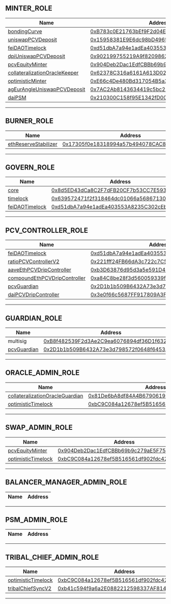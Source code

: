 ## MINTER_ROLE


| Name                                                                        | Address                                                                                                               |
| --------------------------------------------------------------------------- | --------------------------------------------------------------------------------------------------------------------- |
| [bondingCurve](contracts/EthBondingCurve.md)                                | [0xB783c0E21763bEf9F2d04E6499abFbe23AdB7e1F](https://etherscan.io/address/0xB783c0E21763bEf9F2d04E6499abFbe23AdB7e1F) |
| [uniswapPCVDeposit](contracts/UniswapPCVDeposit.md)                         | [0x15958381E9E6dc98bD49655e36f524D2203a28bD](https://etherscan.io/address/0x15958381E9E6dc98bD49655e36f524D2203a28bD) |
| [feiDAOTimelock](contracts/FeiDAOTimelock.md)                               | [0xd51dbA7a94e1adEa403553A8235C302cEbF41a3c](https://etherscan.io/address/0xd51dbA7a94e1adEa403553A8235C302cEbF41a3c) |
| [dpiUniswapPCVDeposit](contracts/UniswapPCVDeposit.md)                      | [0x902199755219A9f8209862d09F1891cfb34F59a3](https://etherscan.io/address/0x902199755219A9f8209862d09F1891cfb34F59a3) |
| [pcvEquityMinter](contracts/PCVEquityMinter.md)                             | [0x904Deb2Dac1EdfCBBb69b9c279aE5F75E57Cf5E9](https://etherscan.io/address/0x904Deb2Dac1EdfCBBb69b9c279aE5F75E57Cf5E9) |
| [collateralizationOracleKeeper](contracts/CollateralizationOracleKeeper.md) | [0x62378C316a6161A613D02E11F65290aED79B3eD5](https://etherscan.io/address/0x62378C316a6161A613D02E11F65290aED79B3eD5) |
| [optimisticMinter](contracts/OwnableTimedMinter.md)                         | [0xE66c4De480Bd317054B5a3CF8E8689649d0728c9](https://etherscan.io/address/0xE66c4De480Bd317054B5a3CF8E8689649d0728c9) |
| [agEurAngleUniswapPCVDeposit](contracts/AngleUniswapPCVDeposit.md)          | [0x7AC2Ab8143634419c5bc230A9f9955C3e29f64Ef](https://etherscan.io/address/0x7AC2Ab8143634419c5bc230A9f9955C3e29f64Ef) |
| [daiPSM](contracts/PriceBoundPSM.md)                                        | [0x210300C158f95E1342fD008aE417ef68311c49C2](https://etherscan.io/address/0x210300C158f95E1342fD008aE417ef68311c49C2) |


---


## BURNER_ROLE


| Name                                                      | Address                                                                                                               |
| --------------------------------------------------------- | --------------------------------------------------------------------------------------------------------------------- |
| [ethReserveStabilizer](contracts/EthReserveStabilizer.md) | [0x17305f0e18318994a57b494078CAC866A857F7b6](https://etherscan.io/address/0x17305f0e18318994a57b494078CAC866A857F7b6) |


---


## GOVERN_ROLE


| Name                                          | Address                                                                                                               |
| --------------------------------------------- | --------------------------------------------------------------------------------------------------------------------- |
| [core](contracts/Core.md)                     | [0x8d5ED43dCa8C2F7dFB20CF7b53CC7E593635d7b9](https://etherscan.io/address/0x8d5ED43dCa8C2F7dFB20CF7b53CC7E593635d7b9) |
| [timelock](contracts/Timelock.md)             | [0x639572471f2f318464dc01066a56867130e45E25](https://etherscan.io/address/0x639572471f2f318464dc01066a56867130e45E25) |
| [feiDAOTimelock](contracts/FeiDAOTimelock.md) | [0xd51dbA7a94e1adEa403553A8235C302cEbF41a3c](https://etherscan.io/address/0xd51dbA7a94e1adEa403553A8235C302cEbF41a3c) |


---


## PCV_CONTROLLER_ROLE


| Name                                                           | Address                                                                                                               |
| -------------------------------------------------------------- | --------------------------------------------------------------------------------------------------------------------- |
| [feiDAOTimelock](contracts/FeiDAOTimelock.md)                  | [0xd51dbA7a94e1adEa403553A8235C302cEbF41a3c](https://etherscan.io/address/0xd51dbA7a94e1adEa403553A8235C302cEbF41a3c) |
| [ratioPCVControllerV2](contracts/RatioPCVControllerV2.md)      | [0x221fff24FB66dA3c722c7C5B856956a6a30C0179](https://etherscan.io/address/0x221fff24FB66dA3c722c7C5B856956a6a30C0179) |
| [aaveEthPCVDripController](contracts/PCVDripController.md)     | [0xb3D63876d95d3a5e591D4DE536dC410b97244086](https://etherscan.io/address/0xb3D63876d95d3a5e591D4DE536dC410b97244086) |
| [compoundEthPCVDripController](contracts/PCVDripController.md) | [0xa84C8be28f3d560059339f06C6b6c5B23f53C58C](https://etherscan.io/address/0xa84C8be28f3d560059339f06C6b6c5B23f53C58C) |
| [pcvGuardian](contracts/PCVGuardian.md)                        | [0x2D1b1b509B6432A73e3d798572f0648f6453a5D9](https://etherscan.io/address/0x2D1b1b509B6432A73e3d798572f0648f6453a5D9) |
| [daiPCVDripController](contracts/PCVDripController.md)         | [0x3e0f66c5687FF917809A3F7fA7096e1Bc409fB03](https://etherscan.io/address/0x3e0f66c5687FF917809A3F7fA7096e1Bc409fB03) |


---


## GUARDIAN_ROLE


| Name                                    | Address                                                                                                               |
| --------------------------------------- | --------------------------------------------------------------------------------------------------------------------- |
| multisig                                | [0xB8f482539F2d3Ae2C9ea6076894df36D1f632775](https://etherscan.io/address/0xB8f482539F2d3Ae2C9ea6076894df36D1f632775) |
| [pcvGuardian](contracts/PCVGuardian.md) | [0x2D1b1b509B6432A73e3d798572f0648f6453a5D9](https://etherscan.io/address/0x2D1b1b509B6432A73e3d798572f0648f6453a5D9) |


---


## ORACLE_ADMIN_ROLE


| Name                                                                            | Address                                                                                                               |
| ------------------------------------------------------------------------------- | --------------------------------------------------------------------------------------------------------------------- |
| [collateralizationOracleGuardian](contracts/CollateralizationOracleGuardian.md) | [0x81De6bA8df84A4B679061952E171a27F096F3eAe](https://etherscan.io/address/0x81De6bA8df84A4B679061952E171a27F096F3eAe) |
| [optimisticTimelock](contracts/OptimisticTimelock.md)                           | [0xbC9C084a12678ef5B516561df902fdc426d95483](https://etherscan.io/address/0xbC9C084a12678ef5B516561df902fdc426d95483) |


---


## SWAP_ADMIN_ROLE


| Name                                                  | Address                                                                                                               |
| ----------------------------------------------------- | --------------------------------------------------------------------------------------------------------------------- |
| [pcvEquityMinter](contracts/PCVEquityMinter.md)       | [0x904Deb2Dac1EdfCBBb69b9c279aE5F75E57Cf5E9](https://etherscan.io/address/0x904Deb2Dac1EdfCBBb69b9c279aE5F75E57Cf5E9) |
| [optimisticTimelock](contracts/OptimisticTimelock.md) | [0xbC9C084a12678ef5B516561df902fdc426d95483](https://etherscan.io/address/0xbC9C084a12678ef5B516561df902fdc426d95483) |


---


## BALANCER_MANAGER_ADMIN_ROLE


| Name | Address |
| ---- | ------- |


---


## PSM_ADMIN_ROLE


| Name | Address |
| ---- | ------- |


---


## TRIBAL_CHIEF_ADMIN_ROLE


| Name                                                  | Address                                                                                                               |
| ----------------------------------------------------- | --------------------------------------------------------------------------------------------------------------------- |
| [optimisticTimelock](contracts/OptimisticTimelock.md) | [0xbC9C084a12678ef5B516561df902fdc426d95483](https://etherscan.io/address/0xbC9C084a12678ef5B516561df902fdc426d95483) |
| [tribalChiefSyncV2](contracts/TribalChiefSyncV2.md)   | [0xb41c594f9a6a2E0882212598337AF8145f63731b](https://etherscan.io/address/0xb41c594f9a6a2E0882212598337AF8145f63731b) |


---


